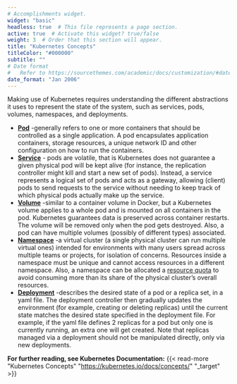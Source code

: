 ```yaml
---
# Accomplishments widget.
widget: "basic"  
headless: true  # This file represents a page section.
active: true  # Activate this widget? true/false
weight: 3  # Order that this section will appear.
title: "Kubernetes Concepts"
titleColor: "#000000"
subtitle: ""
# Date format
#   Refer to https://sourcethemes.com/academic/docs/customization/#date-format
date_format: "Jan 2006"
---
```


Making use of Kubernetes requires understanding the different abstractions it uses to represent the state of the system, such as services, pods, volumes, namespaces, and deployments.

*   [**Pod**](https://kubernetes.io/docs/concepts/workloads/pods/pod-overview/) -generally refers to one or more containers that should be controlled as a single application. A pod encapsulates application containers, storage resources, a unique network ID and other configuration on how to run the containers.
*   **[Service](https://kubernetes.io/docs/concepts/services-networking/service/)** - pods are volatile, that is Kubernetes does not guarantee a given physical pod will be kept alive (for instance, the replication controller might kill and start a new set of pods). Instead, a service represents a logical set of pods and acts as a gateway, allowing (client) pods to send requests to the service without needing to keep track of which physical pods actually make up the service.
*   **[Volume](https://kubernetes.io/docs/concepts/storage/volumes/)** -similar to a container volume in Docker, but a Kubernetes volume applies to a whole pod and is mounted on all containers in the pod. Kubernetes guarantees data is preserved across container restarts. The volume will be removed only when the pod gets destroyed. Also, a pod can have multiple volumes (possibly of different types) associated.
*   **[Namespace](https://kubernetes.io/docs/concepts/overview/working-with-objects/namespaces/)** -a virtual cluster (a single physical cluster can run multiple virtual ones) intended for environments with many users spread across multiple teams or projects, for isolation of concerns. Resources inside a namespace must be unique and cannot access resources in a different namespace. Also, a namespace can be allocated a [resource quota](https://kubernetes.io/docs/concepts/policy/resource-quotas/) to avoid consuming more than its share of the physical cluster’s overall resources.
*   **[Deployment](https://kubernetes.io/docs/concepts/workloads/controllers/deployment/)** -describes the desired state of a pod or a replica set, in a yaml file. The deployment controller then gradually updates the environment (for example, creating or deleting replicas) until the current state matches the desired state specified in the deployment file. For example, if the yaml file defines 2 replicas for a pod but only one is currently running, an extra one will get created. Note that replicas managed via a deployment should not be manipulated directly, only via new deployments.

**For further reading, see Kubernetes Documentation:** {{< read-more "Kubernetes Concepts" "https://kubernetes.io/docs/concepts/" "_target"  >}}








